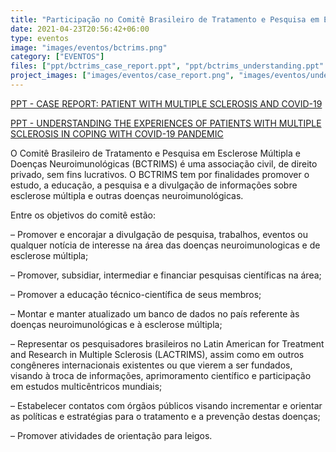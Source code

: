 ```yaml
---
title: "Participação no Comitê Brasileiro de Tratamento e Pesquisa em Esclerose Múltipla e Doenças Neuroimunológicas (BCTRIMS)"
date: 2021-04-23T20:56:42+06:00
type: eventos
image: "images/eventos/bctrims.png"
category: ["EVENTOS"]
files: ["ppt/bctrims_case_report.ppt", "ppt/bctrims_understanding.ppt" ]
project_images: ["images/eventos/case_report.png", "images/eventos/understanding.png" ]
---
```


[PPT - CASE REPORT: PATIENT WITH MULTIPLE SCLEROSIS AND COVID-19​](/ppt/bctrims_case_report.ppt)

[PPT - UNDERSTANDING THE EXPERIENCES OF PATIENTS WITH MULTIPLE SCLEROSIS​ IN COPING WITH COVID-19 PANDEMIC](/ppt/bctrims_understanding.ppt)

O Comitê Brasileiro de Tratamento e Pesquisa em Esclerose Múltipla e Doenças Neuroimunológicas (BCTRIMS) é uma associação civil, de direito privado, sem fins lucrativos. O BCTRIMS tem por finalidades promover o estudo, a educação, a pesquisa e a divulgação de informações sobre esclerose múltipla e outras doenças neuroimunológicas.

Entre os objetivos do comitê estão:

– Promover e encorajar a divulgação de pesquisa, trabalhos, eventos ou qualquer notícia de interesse na área das doenças neuroimunologicas e de esclerose múltipla;

– Promover, subsidiar, intermediar e financiar pesquisas científicas na área;

– Promover a educação técnico-científica de seus membros;

– Montar e manter atualizado um banco de dados no país referente às doenças neuroimunológicas e à esclerose múltipla;

– Representar os pesquisadores brasileiros no Latin American for Treatment and Research in Multiple Sclerosis (LACTRIMS), assim como em outros congêneres internacionais existentes ou que vierem a ser fundados, visando à troca de informações, aprimoramento científico e participação em estudos multicêntricos mundiais;

– Estabelecer contatos com órgãos públicos visando incrementar e orientar as políticas e estratégias para o tratamento e a prevenção destas doenças;

– Promover atividades de orientação para leigos.
